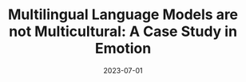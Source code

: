 ---
title: "Multilingual Language Models are not Multicultural: A Case Study in Emotion"
collection: publications
permalink: /publications/multi-emotion
date: 2023-07-01
venue: 'WASSA @ ACL'
paperurl: 'https://arxiv.org/abs/2307.01370'
citation: '<b>Shreya Havaldar</b>, Sunny Rai, Bhumika Singhal, Langchen Liu, Sharath Chandra Guntuku, Lyle Ungar (2023)'
award: '🏆 Best Paper Award 🏆'
---